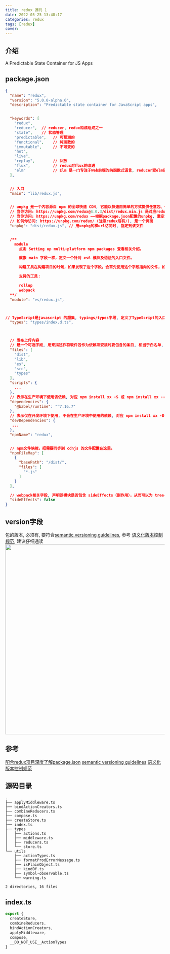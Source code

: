 ```yaml
---
title: redux 源码 1
date: 2022-05-25 13:48:17
categories: redux
tags: [redux]
cover:
---
```

## 介绍
A Predictable State Container for JS Apps

## package.json

```json
{
  "name": "redux",
  "version": "5.0.0-alpha.0",
  "description": "Predictable state container for JavaScript apps",


  "keywords": [
    "redux",
    "reducer",  // reducer, redux构成组成之一
    "state",    // 状态管理
    "predictable",   // 可预测的
    "functional",    // 纯函数的
    "immutable",     // 不可变的
    "hot",
    "live",
    "replay",        // 回放
    "flux",          // redux对flux的改进
    "elm"            // Elm 是一门专注于Web前端的纯函数式语言, reducer受elm启发
  ],


  // 入口
  "main": "lib/redux.js",


  // unpkg 是一个内容源自 npm 的全球快速 CDN, 它能以快速而简单的方式提供任意包、任意文件，通过类似这样的 URL ：unpkg.com/:package@:version/:file
  // 当你访问: https://unpkg.com/redux@4.0.3/dist/redux.min.js 是对应redux@4.0.3版本的压缩后的js文件
  // 当你访问: https://unpkg.com/redux ——根据package.json配置的unpkg, 重定向为--—> https://unpkg.com/redux@4.0.4/dist/redux.js , 做了两次重定向
  // 如何你访问: https://unpkg.com/redux/ (注意redux后有/), 是一个页面
  "unpkg": "dist/redux.js", // 用unpkg的裸url访问时, 指定到该文件


  /**
    module
      点击 Setting up multi-platform npm packages 查看相关介绍。

      就像 main 字段一样，定义一个针对 es6 模块及语法的入口文件。

      构建工具在构建项目的时候，如果发现了这个字段，会首先使用这个字段指向的文件，如果未定义，则回退到 main 字段指向的文件。

      支持的工具：

      rollup
      webpack
  **/
  "module": "es/redux.js",



// TypeScript是javascript 的超集, typings/types字段, 定义了TypeScript的入口文件
  "types": "types/index.d.ts",



  // 发布上传内容
  // 是一个可选字段, 用来描述作将软件包作为依赖项安装时要包含的条目, 相当于白名单, 类似.gitignore类似的语法, files字段中包含的文件不能通过.npmignore或.gitignore排除
  "files": [
    "dist",
    "lib",
    "es",
    "src",
    "types"
  ],
  "scripts": {
    ...
  },
  // 表示在生产环境下使用该依赖, 对应 npm install xx -S 或 npm install xx --save
  "dependencies": {
    "@babel/runtime": "^7.16.7"
  },
  // 表示仅在开发环境下使用, 不会在生产环境中使用的依赖, 对应 npm install xx -D 或 npm install xx --save-dev
  "devDependencies": {
   ...
  },
  "npmName": "redux",


  // npm文件映射。把需要同步到 cdnjs 的文件配置在这里。
  "npmFileMap": [
    {
      "basePath": "/dist/",
      "files": [
        "*.js"
      ]
    }
  ],

  // webpack相关字段, 声明该模块是否包含 sideEffects（副作用），从而可以为 tree-shaking 提供更大的优化空间。
  "sideEffects": false
}

```
## version字段
包的版本, 必须有, 要符合[semantic versioning guidelines](https://docs.npmjs.com/about-semantic-versioning), 参考 [语义化版本控制规范](https://semver.org/lang/zh-CN/), 建议仔细通读
<img src="http://t-blog-images.aijs.top/img/20220525140247.webp" width=600 style="object-fit: content"/>

## 参考

[配合redux项目深度了解package.json](http://givencui.com/index.php/archives/29/)
[semantic versioning guidelines](https://docs.npmjs.com/about-semantic-versioning)
[语义化版本控制规范](https://semver.org/lang/zh-CN/)

## 源码目录

```shell
.
├── applyMiddleware.ts
├── bindActionCreators.ts
├── combineReducers.ts
├── compose.ts
├── createStore.ts
├── index.ts
├── types
│   ├── actions.ts
│   ├── middleware.ts
│   ├── reducers.ts
│   └── store.ts
└── utils
    ├── actionTypes.ts
    ├── formatProdErrorMessage.ts
    ├── isPlainObject.ts
    ├── kindOf.ts
    ├── symbol-observable.ts
    └── warning.ts

2 directories, 16 files
```

## index.ts
```ts
export {
  createStore,
  combineReducers,
  bindActionCreators,
  applyMiddleware,
  compose,
  __DO_NOT_USE__ActionTypes
}
```